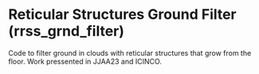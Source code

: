 # Reticular Structures Ground Filter (rrss_grnd_filter)
Code to filter ground in clouds with reticular structures that grow from the floor.
Work pressented in JJAA23 and ICINCO.
